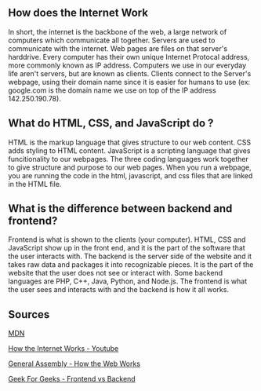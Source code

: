## How does the Internet Work

In short, the internet is the backbone of the web, a large network of computers which communicate all together. Servers are used to communicate with the internet. Web pages are files on that server's harddrive. Every computer has their own unique Internet Protocal address, more commonly known as IP address. Computers we use in our everyday life aren't servers, but are known as clients. Clients connect to the Server's webpage, using their domain name since it is easier for humans to use (ex: google.com is the domain name we use on top of the IP address 142.250.190.78). 

## What do HTML, CSS, and JavaScript do ?

HTML is the markup language that gives structure to our web content. CSS adds styling to HTML content. JavaScript is a scripting language that gives funcitionality to our webpages. The three coding languages work together to give structure and purpose to our web pages. When you run a webpage, you are running the code in the html, javascript, and css files that are linked in the HTML file. 

## What is the difference between backend and frontend?

Frontend is what is shown to the clients (your computer). HTML, CSS and JavaScript show up in the front end, and it is the part of the software that the user interacts with. The backend is the server side of the website and it takes raw data and packages it into recognizable pieces. It is the part of the website that the user does not see or interact with. Some backend languages are PHP, C++, Java, Python, and Node.js. The frontend is what the user sees and interacts with and the backend is how it all works.

## Sources

[MDN](https://developer.mozilla.org/en-US/docs/Learn/Common_questions/How_does_the_Internet_work#internet_and_the_web/)

[How the Internet Works - Youtube](https://www.youtube.com/watch?v=7_LPdttKXPc/)

[General Assembly - How the Web Works](https://sfs-flex-evelyn.herokuapp.com/backend-fundamentals/week-9/day-3/1-how-web-works/)

[Geek For Geeks - Frontend vs Backend](https://www.geeksforgeeks.org/frontend-vs-backend/)